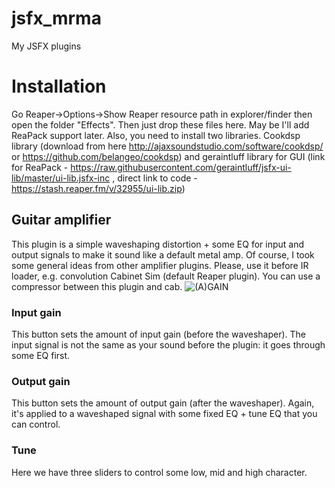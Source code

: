 # jsfx_mrma
My JSFX plugins
# Installation
Go Reaper->Options->Show Reaper resource path in explorer/finder then open the folder "Effects". Then just drop these files here. May be I'll add ReaPack support later.
Also, you need to install two libraries. Cookdsp library (download from here http://ajaxsoundstudio.com/software/cookdsp/ or https://github.com/belangeo/cookdsp) and geraintluff library for GUI (link for ReaPack - https://raw.githubusercontent.com/geraintluff/jsfx-ui-lib/master/ui-lib.jsfx-inc , direct link to code - https://stash.reaper.fm/v/32955/ui-lib.zip)
## Guitar amplifier
This plugin is a simple waveshaping distortion + some EQ for input and output signals to make it sound like a default metal amp. 
Of course, I took some general ideas from other amplifier plugins.
Please, use it before IR loader, e.g. convolution Cabinet Sim (default Reaper plugin). You can use a compressor between this plugin and cab.
![(A)GAIN](https://user-images.githubusercontent.com/42464672/156014294-a1d5e1bf-1bac-40bf-bf03-4dfe62353d3e.jpg)

### Input gain
This button sets the amount of input gain (before the waveshaper). The input signal is not the same as your sound before the plugin: it goes through some EQ first.
### Output gain
This button sets the amount of output gain (after the waveshaper). Again, it's applied to a waveshaped signal with some fixed EQ + tune EQ that you can control.
### Tune
Here we have three sliders to control some low, mid and high character. 
